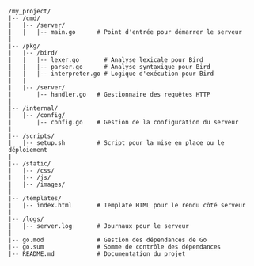     /my_project/
    |-- /cmd/
    |   |-- /server/
    |   |   |-- main.go      # Point d'entrée pour démarrer le serveur
    |
    |-- /pkg/
    |   |-- /bird/
    |   |   |-- lexer.go       # Analyse lexicale pour Bird
    |   |   |-- parser.go      # Analyse syntaxique pour Bird
    |   |   |-- interpreter.go # Logique d'exécution pour Bird
    |   |
    |   |-- /server/
    |       |-- handler.go   # Gestionnaire des requêtes HTTP
    |
    |-- /internal/
    |   |-- /config/
    |       |-- config.go    # Gestion de la configuration du serveur
    |
    |-- /scripts/
    |   |-- setup.sh         # Script pour la mise en place ou le déploiement
    |
    |-- /static/
    |   |-- /css/
    |   |-- /js/
    |   |-- /images/
    |
    |-- /templates/
    |   |-- index.html       # Template HTML pour le rendu côté serveur
    |
    |-- /logs/
    |   |-- server.log       # Journaux pour le serveur
    |
    |-- go.mod               # Gestion des dépendances de Go
    |-- go.sum               # Somme de contrôle des dépendances
    |-- README.md            # Documentation du projet
